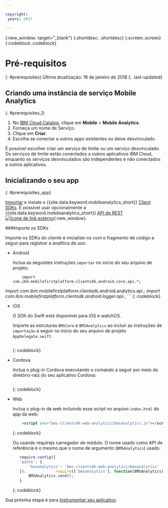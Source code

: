 ```yaml
---

copyright:
 years: 2017

---
```


{:new_window: target="_blank"}
{:shortdesc: .shortdesc}
{:screen:.screen}
{:codeblock:.codeblock}

# Pré-requisitos
{: #prerequisites}
Última atualização: 18 de janeiro de 2018
{: .last-updated}


## Criando uma instância de serviço Mobile Analytics
{: #prerequisites_1}

1. No [IBM Cloud Catalog](https://console.ng.bluemix.net/catalog/), clique em **Mobile** > **Mobile Analytics**.
2. Forneça um nome de Serviço.
3. Clique em **Criar**.
4. Escolha se conectar a outros apps existentes ou deixe desvinculado.


É possível escolher criar um serviço de limite ou um serviço desvinculado. Os serviços de limite estão conectados a outros aplicativos IBM Cloud, enquanto os serviços desvinculados são independentes e não conectados a outros aplicativos. 

## Inicializando o seu app
{: #prerequisites_app}

[Importar](/docs/services/mobileanalytics/available-client-sdk.html) e instale o {{site.data.keyword.mobileanalytics_short}} [Client SDKs](/docs/services/mobileanalytics/install-client-sdk.html). É possível usar opcionalmente a {{site.data.keyword.mobileanalytics_short}} [API de REST ![Ícone de link externo](../../icons/launch-glyph.svg "Ícone de link externo")](https://mobile-analytics-dashboard.{DomainName}/analytics-service/){:new_window}.


###Importe os SDKs

Importe os SDKs do cliente e inicialize-os com o fragmento de código a seguir para registrar a analítica de uso:

- Android
	
    Inclua as seguintes instruções `importar` no início do seu arquivo de projeto:
		
	```
		import com.ibm.mobilefirstplatform.clientsdk.android.core.api.*;
import com.ibm.mobilefirstplatform.clientsdk.android.analytics.api.*;
import com.ibm.mobilefirstplatform.clientsdk.android.logger.api.*;
	```
    {: codeblock}

- iOS

    O SDK do Swift está disponível para iOS e watchOS.
		
    Importe as estruturas `BMSCore` e `BMSAnalytics` ao incluir as instruções de `importação` a seguir no início do seu arquivo de projeto `AppDelegate.swift`:
	
	```Swift 		import BMSCore 		import BMSAnalytics
	```
    {: codeblock}
   
- Cordova
			
    Inclua o plug-in Cordova executando o comando a seguir por meio do diretório-raiz do seu aplicativo Cordova:
	
	```Javascript 		cordova plugin add bms-core
	```
    {: codeblock}
   
- Web
	
    Inclua o plug-in da web incluindo esse script no arquivo `index.html` do app da web:
	
	```Html
		<script src="bms-clientsdk-web-analytics/bmsanalytics.js"></script>
	```
    {: codeblock}

    Ou usando requirejs carregador de módulo. O nome usado como API de referência é o mesmo que o nome de argumento (`BMSAnalytics`) usado. 
	
	 ```Javascript
	 	require.config({
	    'paths': {
	        'bmsanalytics': 'bms-clientsdk-web-analytics/bmsanalytics' 	 	}
		}); 			require(['bmsanalytics'], function(BMSAnalytics) {
		    BMSAnalytics.send();
		}
	```
    {: codeblock}
		
		
Sua próxima etapa é para [Instrumentar seu aplicativo](app-instrument.html).


